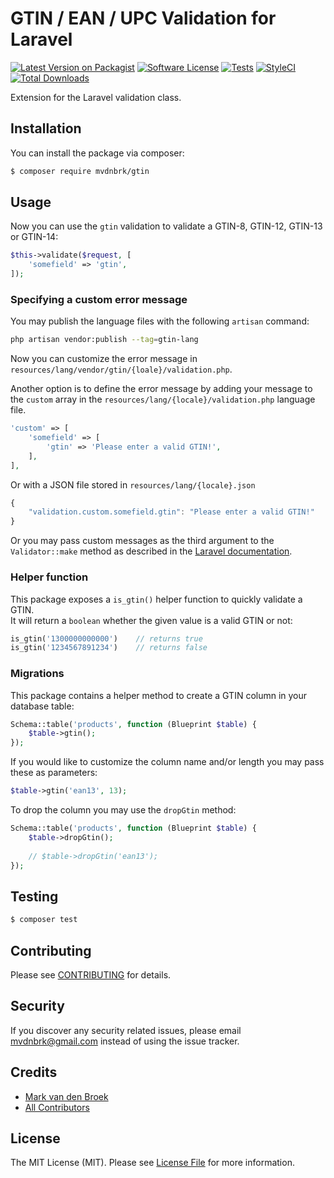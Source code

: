 # GTIN / EAN / UPC Validation for Laravel

[![Latest Version on Packagist][ico-version]][link-packagist]
[![Software License][ico-license]](LICENSE.md)
[![Tests][ico-tests]][link-tests]
[![StyleCI][ico-styleci]][link-styleci]
[![Total Downloads][ico-downloads]][link-downloads]

Extension for the Laravel validation class.

## Installation

You can install the package via composer:

``` bash
$ composer require mvdnbrk/gtin
```

## Usage

Now you can use the `gtin` validation to validate a GTIN-8, GTIN-12, GTIN-13 or GTIN-14:

```php
$this->validate($request, [
    'somefield' => 'gtin',
]);
```

### Specifying a custom error message

You may publish the language files with the following `artisan` command:

```bash
php artisan vendor:publish --tag=gtin-lang
```

Now you can customize the error message in `resources/lang/vendor/gtin/{loale}/validation.php`.

Another option is to define the error message by adding your message to the `custom` array in the `resources/lang/{locale}/validation.php` language file.

```php
'custom' => [
    'somefield' => [
        'gtin' => 'Please enter a valid GTIN!',
    ],
],
```

 Or with a JSON file stored in `resources/lang/{locale}.json`

```javascript
{
    "validation.custom.somefield.gtin": "Please enter a valid GTIN!"
}
```

Or you may pass custom messages as the third argument to the `Validator::make` method as described in the [Laravel documentation](https://laravel.com/docs/validation#custom-error-messages).

### Helper function

This package exposes a `is_gtin()` helper function to quickly validate a GTIN.  
It will return a `boolean` whether the given value is a valid GTIN or not:

```php
is_gtin('1300000000000')    // returns true
is_gtin('1234567891234')    // returns false
```

### Migrations

This package contains a helper method to create a GTIN column in your database table:

```php
Schema::table('products', function (Blueprint $table) {
    $table->gtin();
});
```

If you would like to customize the column name and/or length you may pass these as parameters:

```php
$table->gtin('ean13', 13);
```

To drop the column you may use the `dropGtin` method:

```php
Schema::table('products', function (Blueprint $table) {
    $table->dropGtin();
    
    // $table->dropGtin('ean13');
});
```

## Testing

``` bash
$ composer test
```

## Contributing

Please see [CONTRIBUTING](.github/CONTRIBUTING.md) for details.

## Security

If you discover any security related issues, please email mvdnbrk@gmail.com instead of using the issue tracker.

## Credits

- [Mark van den Broek](https://github.com/mvdnbrk)
- [All Contributors](../../contributors)

## License

The MIT License (MIT). Please see [License File](LICENSE.md) for more information.

[ico-version]: https://img.shields.io/packagist/v/mvdnbrk/gtin.svg?style=flat-square
[ico-license]: https://img.shields.io/badge/license-MIT-brightgreen.svg?style=flat-square
[ico-tests]: https://img.shields.io/travis/mvdnbrk/gtin/master.svg?style=flat-square
[ico-downloads]: https://img.shields.io/packagist/dt/mvdnbrk/gtin.svg?style=flat-square
[ico-styleci]: https://github.styleci.io/repos/91986121/shield?style=flat-square&branch=main

[link-packagist]: https://packagist.org/packages/mvdnbrk/gtin
[link-tests]: https://travis-ci.org/mvdnbrk/gtin
[link-downloads]: https://packagist.org/packages/mvdnbrk/gtin
[link-styleci]: https://github.styleci.io/repos/91986121
[link-author]: https://github.com/mvdnbrk
